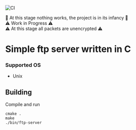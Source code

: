 ![CI](https://github.com/michaelskyf/ftp/actions/workflows/ci.yml/badge.svg)

🛑 At this stage nothing works, the project is in its infancy 🛑<br>
⚠️ Work in Progress ⚠️<br>
⚠️ At this stage all packets are unencrypted ⚠️

# Simple ftp server written in C

### Supported OS
- Unix

## Building
Compile and run
```
cmake .
make
./bin/ftp-server
```
